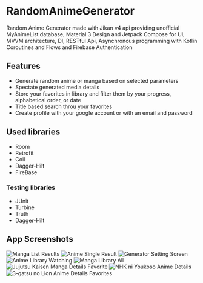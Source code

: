 # RandomAnimeGenerator
Random Anime Generator made with Jikan v4 api providing unofficial MyAnimeList database, Material 3 Design and Jetpack Compose for UI, MVVM architecture, DI, RESTful Api, Asynchronous programming with Kotlin Coroutines and Flows and Firebase Authentication

## Features
- Generate random anime or manga based on selected parameters
- Spectate generated media details
- Store your favorites in library and filter them by your progress, alphabetical order, or date
- Title based search throu your favorites
- Create profile with your google account or with an email and password

## Used libraries
- Room
- Retrofit
- Coil
- Dagger-Hilt
- FireBase
### Testing libraries
- JUnit
- Turbine
- Truth
- Dagger-Hilt

## App Screenshots
![Manga List Results](https://github.com/sebastianmartii/RandomAnimeGenerator/blob/master/Screenshots/Zrzut%20ekranu%202023-05-14%20184931.png)
![Anime Single Result](https://github.com/sebastianmartii/RandomAnimeGenerator/blob/master/Screenshots/Zrzut%20ekranu%202023-05-14%20185013.png)
![Generator Setting Screen](https://github.com/sebastianmartii/RandomAnimeGenerator/blob/master/Screenshots/Zrzut%20ekranu%202023-05-14%20185035.png)
![Anime Library Watching](https://github.com/sebastianmartii/RandomAnimeGenerator/blob/master/Screenshots/Zrzut%20ekranu%202023-05-14%20185157.png)
![Manga Library All](https://github.com/sebastianmartii/RandomAnimeGenerator/blob/master/Screenshots/Zrzut%20ekranu%202023-05-14%20185244.png)
![Jujutsu Kaisen Manga Details Favorite](https://github.com/sebastianmartii/RandomAnimeGenerator/blob/master/Screenshots/Zrzut%20ekranu%202023-05-14%20185320.png)
![NHK ni Youkoso Anime Details](https://github.com/sebastianmartii/RandomAnimeGenerator/blob/master/Screenshots/Zrzut%20ekranu%202023-05-14%20185400.png)
![3-gatsu no Lion Anime Details Favorites](https://github.com/sebastianmartii/RandomAnimeGenerator/blob/master/Screenshots/Zrzut%20ekranu%202023-05-14%20185841.png)
